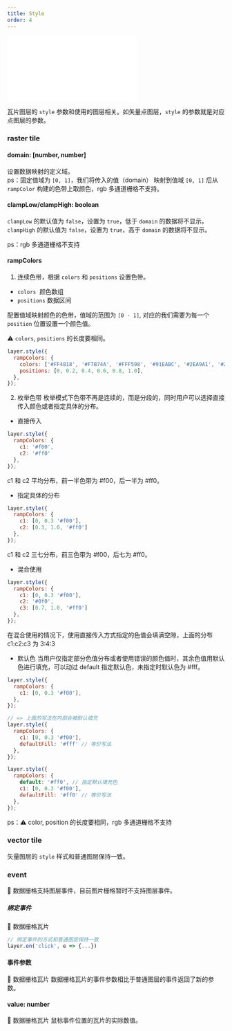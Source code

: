 ```yaml
---
title: Style
order: 4
---
```


<embed src="@/docs/common/style.md"></embed>

瓦片图层的 `style` 参数和使用的图层相关。如矢量点图层，`style` 的参数就是对应点图层的参数。

### raster tile

#### domain: [number, number]

设置数据映射的定义域。  
ps：固定值域为 `[0, 1]`，我们将传入的值（domain） 映射到值域 `[0, 1]` 后从 `rampColor` 构建的色带上取颜色，rgb 多通道栅格不支持。

#### clampLow/clampHigh: boolean

`clampLow` 的默认值为 `false`，设置为 `true`，低于 `domain` 的数据将不显示。  
`clampHigh` 的默认值为 `false`，设置为 `true`，高于 `domain` 的数据将不显示。

ps：rgb 多通道栅格不支持

#### rampColors

1. 连续色带，根据 `colors` 和 `positions` 设置色带。
- `colors`  颜色数组
- `positions` 数据区间

配置值域映射颜色的色带，值域的范围为 `[0 - 1]`, 对应的我们需要为每一个 `position` 位置设置一个颜色值。

⚠️ `colors`, `positions` 的长度要相同。

```javascript
layer.style({
  rampColors: {
    colors: ['#FF4818', '#F7B74A', '#FFF598', '#91EABC', '#2EA9A1', '#206C7C'],
    positions: [0, 0.2, 0.4, 0.6, 0.8, 1.0],
  },
});
```
2. 枚举色带
枚举模式下色带不再是连续的，而是分段的，同时用户可以选择直接传入颜色或者指定具体的分布。

- 直接传入
```js
layer.style({
  rampColors: {
    c1: '#f00',
    c2: '#ff0'
  },
});
```
c1 和 c2 平均分布，前一半色带为 #f00，后一半为 #ff0。

- 指定具体的分布
```js
layer.style({
  rampColors: {
    c1: [0, 0.3 '#f00'],
    c2: [0.3, 1.0, '#ff0']
  },
});
```
c1 和 c2 三七分布，前三色带为 #f00，后七为 #ff0。

- 混合使用
```js
layer.style({
  rampColors: {
    c1: [0, 0.3 '#f00'],
    c2: '#0f0',
    c3: [0.7, 1.0, '#ff0']
  },
});
```
在混合使用的情况下，使用直接传入方式指定的色值会填满空隙，上面的分布 c1:c2:c3 为 3:4:3

- 默认色
当用户仅指定部分色值分布或者使用错误的颜色值时，其余色值用默认色进行填充，可以动过 default 指定默认色，未指定时默认色为 #fff。
```js
layer.style({
  rampColors: {
    c1: [0, 0.3 '#f00'],
  },
});

// => 上面的写法在内部会被默认填充
layer.style({
  rampColors: {
    c1: [0, 0.3 '#f00'],
    defaultFill: '#fff' // 等价写法
  },
});

layer.style({
  rampColors: {
    default: '#ff0', // 指定默认填充色
    c1: [0, 0.3 '#f00'],
    defaultFill: '#ff0' // 等价写法
  },
});
```

ps：⚠️ color, position 的长度要相同，rgb 多通道栅格不支持

### vector tile

矢量图层的 `style` 样式和普通图层保持一致。

### event

🌟 数据栅格支持图层事件，目前图片栅格暂时不支持图层事件。

##### 绑定事件

🌟 数据栅格瓦片

```javascript
// 绑定事件的方式和普通图层保持一致
layer.on('click', e => {...})
```

#### 事件参数

🌟 数据栅格瓦片
数据栅格瓦片的事件参数相比于普通图层的事件返回了新的参数。

#### value: number

🌟 数据栅格瓦片
鼠标事件位置的瓦片的实际数值。
